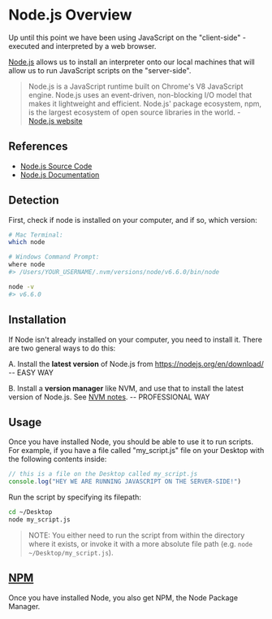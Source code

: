 # Node.js Overview

Up until this point we have been using JavaScript on the "client-side" - executed and interpreted by a web browser.

[Node.js](https://nodejs.org/en/) allows us to install an interpreter onto our local machines that will allow us to run JavaScript scripts on the "server-side".

> Node.js is a JavaScript runtime built on Chrome's V8 JavaScript engine. Node.js uses an event-driven, non-blocking I/O model that makes it lightweight and efficient. Node.js' package ecosystem, npm, is the largest ecosystem of open source libraries in the world. - [Node.js website](https://nodejs.org/en/)


## References

  + [Node.js Source Code](https://github.com/nodejs/node)
  + [Node.js Documentation](https://nodejs.org/api/)

## Detection

First, check if node is installed on your computer, and if so, which version:

```` sh
# Mac Terminal:
which node

# Windows Command Prompt:
where node
#> /Users/YOUR_USERNAME/.nvm/versions/node/v6.6.0/bin/node
````

```sh
node -v
#> v6.6.0
```

## Installation

If Node isn't already installed on your computer, you need to install it. There are two general ways to do this:

  A. Install the **latest version** of Node.js from https://nodejs.org/en/download/ -- EASY WAY
  
  B. Install a **version manager** like NVM, and use that to install the latest version of Node.js. See [NVM notes](/notes/javascript/nvm.md). -- PROFESSIONAL WAY



## Usage

Once you have installed Node, you should be able to use it to run scripts. For example, if you have a file called "my_script.js" file on your Desktop with the following contents inside:

```` js
// this is a file on the Desktop called my_script.js
console.log("HEY WE ARE RUNNING JAVASCRIPT ON THE SERVER-SIDE!")
````

Run the script by specifying its filepath:

```` sh
cd ~/Desktop
node my_script.js
````

> NOTE: You either need to run the script from within the directory where it exists, or invoke it with a more absolute file path (e.g. `node ~/Desktop/my_script.js`).

## [NPM](npm.md)

Once you have installed Node, you also get NPM, the Node Package Manager.
